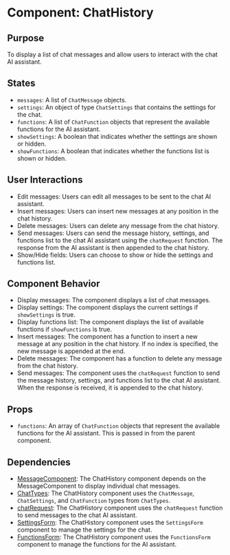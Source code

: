 # Component: ChatHistory

## Purpose

To display a list of chat messages and allow users to interact with the chat AI assistant.

## States

- `messages`: A list of `ChatMessage` objects.
- `settings`: An object of type `ChatSettings` that contains the settings for the chat.
- `functions`: A list of `ChatFunction` objects that represent the available functions for the AI assistant.
- `showSettings`: A boolean that indicates whether the settings are shown or hidden.
- `showFunctions`: A boolean that indicates whether the functions list is shown or hidden.

## User Interactions

- Edit messages: Users can edit all messages to be sent to the chat AI assistant.
- Insert messages: Users can insert new messages at any position in the chat history.
- Delete messages: Users can delete any message from the chat history.
- Send messages: Users can send the message history, settings, and functions list to the chat AI assistant using the `chatRequest` function. The response from the AI assistant is then appended to the chat history.
- Show/Hide fields: Users can choose to show or hide the settings and functions list.

## Component Behavior

- Display messages: The component displays a list of chat messages.
- Display settings: The component displays the current settings if `showSettings` is true.
- Display functions list: The component displays the list of available functions if `showFunctions` is true.
- Insert messages: The component has a function to insert a new message at any position in the chat history. If no index is specified, the new message is appended at the end.
- Delete messages: The component has a function to delete any message from the chat history.
- Send messages: The component uses the `chatRequest` function to send the message history, settings, and functions list to the chat AI assistant. When the response is received, it is appended to the chat history.

## Props

- `functions`: An array of `ChatFunction` objects that represent the available functions for the AI assistant. This is passed in from the parent component.

## Dependencies

- [MessageComponent](MessageComponent.md): The ChatHistory component depends on the MessageComponent to display individual chat messages.
- [ChatTypes](../types/ChatTypes.md): The ChatHistory component uses the `ChatMessage`, `ChatSettings`, and `ChatFunction` types from `ChatTypes`.
- [chatRequest](../functions/chatRequest.md): The ChatHistory component uses the `chatRequest` function to send messages to the chat AI assistant.
- [SettingsForm](SettingsForm.md): The ChatHistory component uses the `SettingsForm` component to manage the settings for the chat.
- [FunctionsForm](FunctionsForm.md): The ChatHistory component uses the `FunctionsForm` component to manage the functions for the AI assistant.
